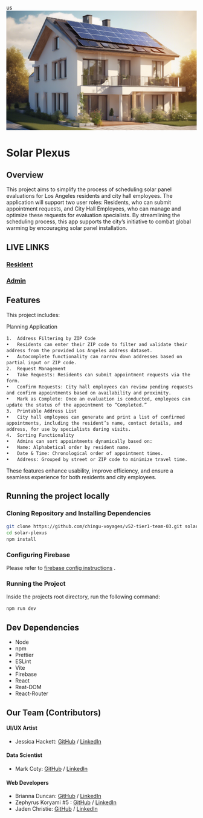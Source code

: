 us![solar-panel_ai-img](images/solar-panal-ai_gen_img.png)

# Solar Plexus

## Overview

This project aims to simplify the process of scheduling solar panel evaluations for Los Angeles residents and city hall employees. The application will support two user roles: Residents, who can submit appointment requests, and City Hall Employees, who can manage and optimize these requests for evaluation specialists. By streamlining the scheduling process, this app supports the city’s initiative to combat global warming by encouraging solar panel installation.

## LIVE LINKS

### [Resident](https://v52--solar-panel-project.web.app/)

### [Admin](https://v52--solar-panel-project.web.app/admin)

## Features
This project includes:

Planning Application

	1.	Address Filtering by ZIP Code
	•	Residents can enter their ZIP code to filter and validate their address from the provided Los Angeles address dataset.
	•	Autocomplete functionality can narrow down addresses based on partial input or ZIP code.
	2.	Request Management
	•	Take Requests: Residents can submit appointment requests via the form.
	•	Confirm Requests: City hall employees can review pending requests and confirm appointments based on availability and proximity.
	•	Mark as Complete: Once an evaluation is conducted, employees can update the status of the appointment to “Completed.”
	3.	Printable Address List
	•	City hall employees can generate and print a list of confirmed appointments, including the resident’s name, contact details, and address, for use by specialists during visits.
	4.	Sorting Functionality
	•	Admins can sort appointments dynamically based on:
	•	Name: Alphabetical order by resident name.
	•	Date & Time: Chronological order of appointment times.
	•	Address: Grouped by street or ZIP code to minimize travel time.

These features enhance usability, improve efficiency, and ensure a seamless experience for both residents and city employees.

	
## Running the project locally

### Cloning Repository and Installing Dependencies

```sh
git clone https://github.com/chingu-voyages/v52-tier1-team-03.git solar-plexus
cd solar-plexus
npm install
```

### Configuring Firebase

Please refer to [firebase config instructions](docs/firebase_config.md) .

### Running the Project

Inside the projects root directory, run the following command:

```sh
npm run dev
```

## Dev Dependencies

-   Node
-   npm
-   Prettier
-   ESLint
-   Vite
-   Firebase
-   React
-   Reat-DOM
-   React-Router

## Our Team (Contributors)

#### UI/UX Artist

-   Jessica Hackett: [GitHub](https://github.com/mooglemoxie0018)
    / [LinkedIn](https://www.linkedin.com/in/jessica-hackett-6725a4325/?trk=opento_sprofile_topcard.)

#### Data Scientist

-   Mark Coty: [GitHub](https://github.com/markcoty) / [LinkedIn](https://www.linkedin.com/in/mark-c-875b00286/.)

#### Web Developers

-   Brianna Duncan: [GitHub](https://github.com/BriannaD23) / [LinkedIn](https://www.linkedin.com/in/briannaduncan)
-   Zephyrus Koryami #5 : [GitHub](https://github.com/sokuenryan)
    / [LinkedIn](https://www.linkedin.com/in/sokuenryan/.)
-   Jaden Christie: [GitHub](https://github.com/jsvolta) / [LinkedIn](https://www.linkedin.com/in/jadenchristie)

